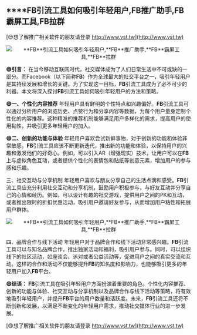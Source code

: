 ## ****FB**引流工具如何吸引年轻用户,**FB**推广助手,**FB**霸屏工具,**FB**拉群**

[😍想了解推广相关软件的朋友请登录 http://www.vst.tw](http://www.vst.tw)

 <center><img src="https://vst.tw/MP4/tuiguang/png/6.png" alt="**FB**引流工具如何吸引年轻用户,**FB**推广助手,**FB**霸屏工具,**FB**拉群"></center>

**😄引言：**
在当今移动互联网时代，社交媒体成为了人们日常生活中不可或缺的一部分。而Facebook（以下简称**FB**）作为全球最大的社交平台之一，吸引年轻用户是其持续发展和增长的关键。为了实现这一目标，**FB**引流工具成为了必不可少的利器。本文将深入探讨**FB**引流工具如何吸引年轻用户的方法和策略。

**😄一、个性化内容推荐**
年轻用户具有鲜明的个性特点和兴趣偏好。**FB**引流工具可以通过分析用户的浏览历史、点赞行为和分享内容等数据，为每个用户量身定制个性化的内容推荐。这种精准的推荐机制能够满足用户多样化的需求，提高用户的使用黏性，并吸引更多年轻用户的加入。

**😄二、创新的功能与体验**
年轻用户喜欢尝试新鲜事物，对于创新的功能和体验非常敏感。**FB**引流工具应该不断更新迭代，推出新的功能和体验，以保持用户的兴趣和激发他们的好奇心。例如，可以引入AR（增强现实）技术，让用户可以在**FB**上与虚拟角色互动，或者提供个性化的表情包和贴纸等创意元素，增加用户的参与感和乐趣。

三、社交互动与分享机制
年轻用户喜欢与朋友分享自己的生活点滴和感受。**FB**引流工具应充分利用社交互动和分享机制，鼓励用户积极参与，与好友互动并分享自己的心情和经历。例如，可以设计有趣的社交游戏，提供用户之间的PK和互动，或者推出限时的折扣优惠活动，吸引用户邀请好友参与，从而增加用户粘性和拓展用户群体。

 <center><img src="https://vst.tw/MP4/tuiguang/png/3.png" alt="**FB**引流工具如何吸引年轻用户,**FB**推广助手,**FB**霸屏工具,**FB**拉群"></center>

四、品牌合作与线下活动
年轻用户对于品牌合作和线下活动非常感兴趣。**FB**引流工具可以与知名品牌合作，推出独家活动和福利，吸引用户参与。同时，可以组织线下的社区活动，如座谈会、派对或者公益活动等，促进用户之间的真实交流和互动。这样的合作和活动不仅能够提升**FB**的知名度和影响力，也能够吸引更多的年轻用户加入**FB**平台。

**😄结语：**
**FB**引流工具在吸引年轻用户方面扮演着重要的角色。个性化内容推荐、创新的功能与体验、社交互动与分享机制以及品牌合作与线下活动等策略，将有效地吸引年轻用户，并提升**FB**平台的用户数量和活跃度。未来，**FB**引流工具还将不断创新和发展，以满足不断变化的年轻用户需求，推动社交媒体行业的进一步发展。

[😍想了解推广相关软件的朋友请登录 http://www.vst.tw](http://www.vst.tw)




